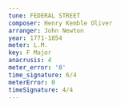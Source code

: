 ```yaml
---
tune: FEDERAL STREET
composer: Henry Kemble Oliver
arranger: John Newton
year: 1771-1854
meter: L.M.
key: F Major
anacrusis: 4
meter_error: '0'
time_signature: 6/4
meterError: 0
timeSignature: 4/4
---
```

